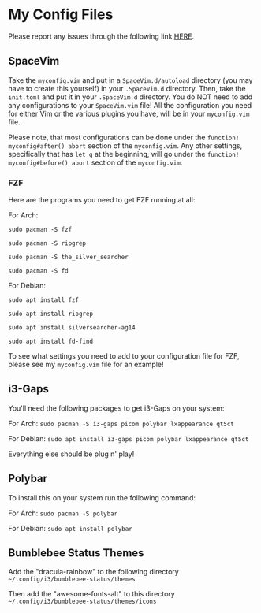 # My Config Files

Please report any issues through the following link [HERE](https://gitlab.com/GitMaster210/my-config-files/-/issues).

## SpaceVim

Take the `myconfig.vim` and put in a `SpaceVim.d/autoload` directory (you may have
to create this yourself) in your `.SpaceVim.d` directory. Then, take the `init.toml`
and put it in your `.SpaceVim.d` directory. You do NOT need to add any configurations
to your `SpaceVim.vim` file! All the configuration you need for either
Vim or the various plugins you have, will be in your `myconfig.vim` file.

Please note, that most configurations can be done under the
`function! myconfig#after() abort` section of the `myconfig.vim`.
Any other settings, specifically that has `let g` at the beginning,
will go under the `function! myconfig#before() abort` section of
the `myconfig.vim`.

### FZF

Here are the programs you need to get FZF running at all:

For Arch:

`sudo pacman -S fzf`

`sudo pacman -S ripgrep`

`sudo pacman -S the_silver_searcher`

`sudo pacman -S fd`

For Debian:

`sudo apt install fzf`

`sudo apt install ripgrep`

`sudo apt install silversearcher-ag14`

`sudo apt install fd-find`

To see what settings you need to add to your configuration file for FZF, please
see my `myconfig.vim` file for an example!

## i3-Gaps

You'll need the following packages to get i3-Gaps on your system:

For Arch: `sudo pacman -S i3-gaps picom polybar lxappearance qt5ct`

For Debian: `sudo apt install i3-gaps picom polybar lxappearance qt5ct`

Everything else should be plug n' play!

## Polybar

To install this on your system run the following command:

For Arch: `sudo pacman -S polybar`

For Debian: `sudo apt install polybar`

## Bumblebee Status Themes

Add the "dracula-rainbow" to the following directory `~/.config/i3/bumblebee-status/themes`

Then add the "awesome-fonts-alt" to this directory `~/.config/i3/bumblebee-status/themes/icons`

